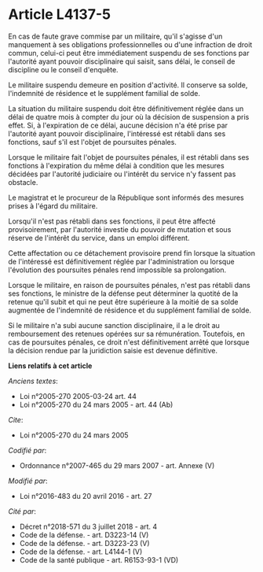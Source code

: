 # Article L4137-5

En cas de faute grave commise par un militaire, qu'il s'agisse d'un manquement à ses obligations professionnelles ou d'une
infraction de droit commun, celui-ci peut être immédiatement suspendu de ses fonctions par l'autorité ayant pouvoir
disciplinaire qui saisit, sans délai, le conseil de discipline ou le conseil d'enquête. 

Le militaire suspendu demeure en position d'activité. Il conserve sa solde, l'indemnité de résidence et le supplément
familial de solde. 

La situation du militaire suspendu doit être définitivement réglée dans un délai de quatre mois à compter du jour où la
décision de suspension a pris effet. Si, à l'expiration de ce délai, aucune décision n'a été prise par l'autorité ayant
pouvoir disciplinaire, l'intéressé est rétabli dans ses fonctions, sauf s'il est l'objet de poursuites pénales. 

Lorsque le militaire fait l'objet de poursuites pénales, il est rétabli dans ses fonctions à l'expiration du même délai à
condition que les mesures décidées par l'autorité judiciaire ou l'intérêt du service n'y fassent pas obstacle. 

Le magistrat et le procureur de la République sont informés des mesures prises à l'égard du militaire. 

Lorsqu'il n'est pas rétabli dans ses fonctions, il peut être affecté provisoirement, par l'autorité investie du pouvoir de
mutation et sous réserve de l'intérêt du service, dans un emploi différent. 

Cette affectation ou ce détachement provisoire prend fin lorsque la situation de l'intéressé est définitivement réglée par
l'administration ou lorsque l'évolution des poursuites pénales rend impossible sa prolongation. 

Lorsque le militaire, en raison de poursuites pénales, n'est pas rétabli dans ses fonctions, le ministre de la défense peut
déterminer la quotité de la retenue qu'il subit et qui ne peut être supérieure à la moitié de sa solde augmentée de
l'indemnité de résidence et du supplément familial de solde. 

Si le militaire n'a subi aucune sanction disciplinaire, il a le droit au remboursement des retenues opérées sur sa
rémunération. Toutefois, en cas de poursuites pénales, ce droit n'est définitivement arrêté que lorsque la décision rendue
par la juridiction saisie est devenue définitive.

**Liens relatifs à cet article**

_Anciens textes_:

  - Loi n°2005-270 2005-03-24 art. 44
  - Loi n°2005-270 du 24 mars 2005 - art. 44 (Ab)

_Cite_:

  - Loi n°2005-270 du 24 mars 2005

_Codifié par_:

  - Ordonnance n°2007-465 du 29 mars 2007 - art. Annexe (V)

_Modifié par_:

  - Loi n°2016-483 du 20 avril 2016 - art. 27

_Cité par_:

  - Décret n°2018-571 du 3 juillet 2018 - art. 4
  - Code de la défense. - art. D3223-14 (V)
  - Code de la défense. - art. D3223-23 (V)
  - Code de la défense. - art. L4144-1 (V)
  - Code de la santé publique - art. R6153-93-1 (VD)
